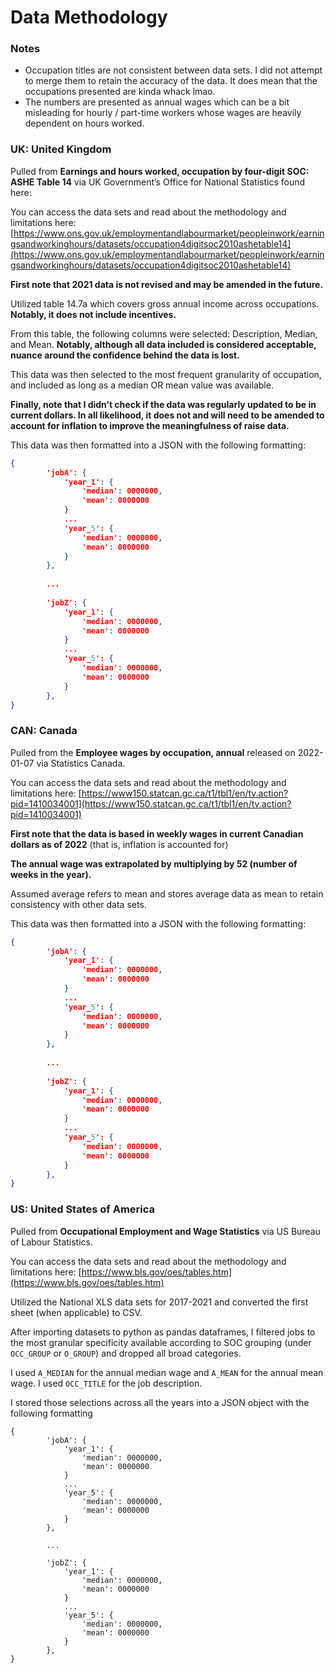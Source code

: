 # Data Methodology

### Notes

- Occupation titles are not consistent between data sets. I did not attempt to merge them to retain the accuracy of the data. It does mean that the occupations presented are kinda whack lmao.
- The numbers are presented as annual wages which can be a bit misleading for hourly / part-time workers whose wages are heavily dependent on hours worked.

### UK: United Kingdom

Pulled from **Earnings and hours worked, occupation by four-digit SOC: ASHE Table 14** via UK Government’s Office for National Statistics found here: 

You can access the data sets and read about the methodology and limitations here: [https://www.ons.gov.uk/employmentandlabourmarket/peopleinwork/earningsandworkinghours/datasets/occupation4digitsoc2010ashetable14](https://www.ons.gov.uk/employmentandlabourmarket/peopleinwork/earningsandworkinghours/datasets/occupation4digitsoc2010ashetable14)

**First note that 2021 data is not revised and may be amended in the future.**

Utilized table 14.7a which covers gross annual income across occupations. **Notably, it does not include incentives.**

From this table, the following columns were selected: Description, Median, and Mean. **Notably, although all data included is considered acceptable, nuance around the confidence behind the data is lost.** 

This data was then selected to the most frequent granularity of occupation, and included as long as a median OR mean value was available.

**Finally, note that I didn’t check if the data was regularly updated to be in current dollars. In all likelihood, it does not and will need to be amended to account for inflation to improve the meaningfulness of raise data.**

This data was then formatted into a JSON with the following formatting:

```json
{
        'jobA': {
            'year_1': {
                'median': 0000000,
                'mean': 0000000
            }
            ...
            'year_5': {
                'median': 0000000,
                'mean': 0000000
            }
        },
        
        ...
        
        'jobZ': {
            'year_1': {
                'median': 0000000,
                'mean': 0000000
            }
            ...
            'year_5': {
                'median': 0000000,
                'mean': 0000000
            }
        },
}
```

### CAN: Canada

Pulled from the **Employee wages by occupation, annual** released on 2022-01-07 via Statistics Canada.

You can access the data sets and read about the methodology and limitations here: [https://www150.statcan.gc.ca/t1/tbl1/en/tv.action?pid=1410034001](https://www150.statcan.gc.ca/t1/tbl1/en/tv.action?pid=1410034001)

**First note that the data is based in weekly wages in current Canadian dollars as of 2022** (that is, inflation is accounted for)

**The annual wage was extrapolated by multiplying by 52 (number of weeks in the year).** 

Assumed average refers to mean and stores average data as mean to retain consistency with other data sets. 

This data was then formatted into a JSON with the following formatting:

```json
{
        'jobA': {
            'year_1': {
                'median': 0000000,
                'mean': 0000000
            }
            ...
            'year_5': {
                'median': 0000000,
                'mean': 0000000
            }
        },
        
        ...
        
        'jobZ': {
            'year_1': {
                'median': 0000000,
                'mean': 0000000
            }
            ...
            'year_5': {
                'median': 0000000,
                'mean': 0000000
            }
        },
}
```

### US: United States of America

Pulled from **Occupational Employment and Wage Statistics** via US Bureau of Labour Statistics.

You can access the data sets and read about the methodology and limitations here: [https://www.bls.gov/oes/tables.htm](https://www.bls.gov/oes/tables.htm)

Utilized the National XLS data sets for 2017-2021 and converted the first sheet (when applicable) to CSV. 

After importing datasets to python as pandas dataframes, I filtered jobs to the most granular specificity available according to SOC grouping (under `OCC_GROUP` or `O_GROUP`) and dropped all broad categories. 

I used `A_MEDIAN` for the annual median wage and `A_MEAN` for the annual mean wage. I used `OCC_TITLE` for the job description.

I stored those selections across all the years into a JSON object with the following formatting

```
{
        'jobA': {
            'year_1': {
                'median': 0000000,
                'mean': 0000000
            }
            ...
            'year_5': {
                'median': 0000000,
                'mean': 0000000
            }
        },
        
        ...
        
        'jobZ': {
            'year_1': {
                'median': 0000000,
                'mean': 0000000
            }
            ...
            'year_5': {
                'median': 0000000,
                'mean': 0000000
            }
        },
}
```